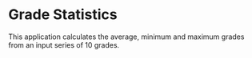 # Grade Statistics
This application calculates the average, minimum and maximum grades from an input series of 10 grades.
